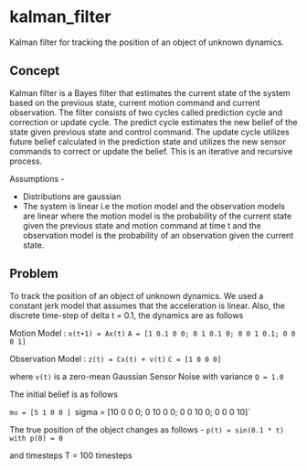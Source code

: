 # kalman_filter

Kalman filter for tracking the position of an object of unknown dynamics. 

## Concept 

Kalman filter is a Bayes filter that estimates the current state of the system based on the previous state, current motion command and current observation. The filter consists of two cycles called prediction cycle and correction or update cycle. The predict cycle estimates the new belief of the state given previous state and control command. The update cycle utilizes future belief calculated in the prediction state and utilizes the new sensor commands to correct or update the belief. This is an iterative and recursive process. 

Assumptions - 
- Distributions are gaussian 
- The system is linear i.e the motion model and the observation models are linear where the motion model is the probability of the current state given the previous state and motion command at time t and the observation model is the probability of an observation given the current state. 

## Problem 

To track the position of an object of unknown dynamics. We used a constant jerk model that assumes that the acceleration is linear. Also, the discrete time-step of delta t = 0.1, the dynamics are as follows 

Motion Model : 
`x(t+1) = Ax(t)`
`A = [1 0.1 0 0; 0 1 0.1 0; 0 0 1 0.1; 0 0 0 1]`

Observation Model : 
`z(t) = Cx(t) + v(t)`
`C = [1 0 0 0]` 

where `v(t)` is a zero-mean Gaussian Sensor Noise with variance `Q = 1.0` 

The initial belief is as follows 

`mu = [5 1 0 0 ]
`sigma = [10 0 0 0; 0 10 0 0; 0 0 10 0; 0 0 0 10]` 

The true position of the object changes as follows - 
`p(t) = sin(0.1 * t) with p(0) = 0` 

and timesteps T = 100 timesteps 
 <!-- `$z = x + y$`.

`$$a^2 + b^2 = c^2$$`

`$$\begin{vmatrix}a & b\\
c & d
\end{vmatrix}=ad-bc$$`

A = 
![filename](https://latex.codecogs.com/gif.latex?%5Cbegin%7Bbmatrix%7D%201%20%26%200.1%20%26%200%20%26%200%5C%5C%200%20%26%201%20%26%200.1%20%26%200%5C%5C%200%20%26%200%20%26%201%20%26%200.1%5C%5C%200%20%26%200%20%26%200%20%26%201%20%5Cend%7Bbmatrix%7D)
 -->
